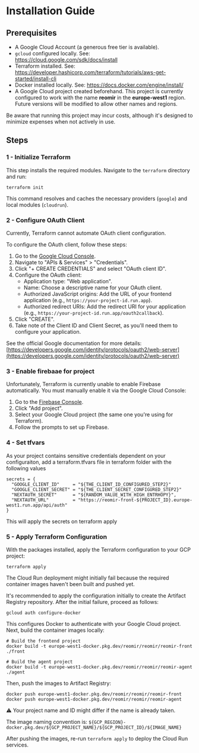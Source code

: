 # Installation Guide

## Prerequisites

*   A Google Cloud Account (a generous free tier is available).
*   `gcloud` configured locally. See: <https://cloud.google.com/sdk/docs/install>
*   Terraform installed. See: <https://developer.hashicorp.com/terraform/tutorials/aws-get-started/install-cli>
*   Docker installed locally. See: <https://docs.docker.com/engine/install/>
*   A Google Cloud project created beforehand. This project is currently configured to work with the name **reomir** in the **europe-west1** region. Future versions will be modified to allow other names and regions.

Be aware that running this project may incur costs, although it's designed to minimize expenses when not actively in use.

## Steps

### 1 - Initialize Terraform

This step installs the required modules. Navigate to the `terraform` directory and run:

```shell
terraform init
```

This command resolves and caches the necessary providers (`google`) and local modules (`cloudrun`).

### 2 - Configure OAuth Client

Currently, Terraform cannot automate OAuth client configuration.


To configure the OAuth client, follow these steps:

1.  Go to the [Google Cloud Console](https://console.cloud.google.com/).
2.  Navigate to "APIs & Services" > "Credentials".
3.  Click "+ CREATE CREDENTIALS" and select "OAuth client ID".
4.  Configure the OAuth client:
    *   Application type: "Web application".
    *   Name: Choose a descriptive name for your OAuth client.
    *   Authorized JavaScript origins: Add the URL of your frontend application (e.g., `https://your-project-id.run.app`).
    *   Authorized redirect URIs: Add the redirect URI for your application (e.g., `https://your-project-id.run.app/oauth2callback`).
5.  Click "CREATE".
6.  Take note of the Client ID and Client Secret, as you'll need them to configure your application.

See the official Google documentation for more details: [https://developers.google.com/identity/protocols/oauth2/web-server](https://developers.google.com/identity/protocols/oauth2/web-server)

### 3 - Enable firebaae for project


Unfortunately, Terraform is currently unable to enable Firebase automatically. You must manually enable it via the Google Cloud Console:

1.  Go to the [Firebase Console](https://console.firebase.google.com/).
2.  Click "Add project".
3.  Select your Google Cloud project (the same one you're using for Terraform).
4.  Follow the prompts to set up Firebase.


### 4 - Set tfvars

As your project contains sensitive credentials dependent on your configuraiton, add a terraform.tfvars file in terraform folder with the following values

```hcl
secrets = {
  "GOOGLE_CLIENT_ID"     = "${THE_CLIENT_ID_CONFIGURED_STEP2}"
  "GOOGLE_CLIENT_SECRET" = "${THE_CLIENT_SECRET_CONFIGURED_STEP2}"
  "NEXTAUTH_SECRET"      = "${RANDOM_VALUE_WITH_HIGH_ENTRHOPY}",
  "NEXTAUTH_URL"         = "https://reomir-front-${PROJECT_ID}.europe-west1.run.app/api/auth"
}
```

This will apply the secrets on terraform apply

### 5 - Apply Terraform Configuration

With the packages installed, apply the Terraform configuration to your GCP project:

```shell
terraform apply
```

The Cloud Run deployment might initially fail because the required container images haven't been built and pushed yet.

It's recommended to apply the configuration initially to create the Artifact Registry repository. After the initial failure, proceed as follows:

```shell
gcloud auth configure-docker
```

This configures Docker to authenticate with your Google Cloud project. Next, build the container images locally:

```shell
# Build the frontend project
docker build -t europe-west1-docker.pkg.dev/reomir/reomir/reomir-front ./front

# Build the agent project
docker build -t europe-west1-docker.pkg.dev/reomir/reomir/reomir-agent ./agent
```

Then, push the images to Artifact Registry:

```shell
docker push europe-west1-docker.pkg.dev/reomir/reomir/reomir-front
docker push europe-west1-docker.pkg.dev/reomir/reomir/reomir-agent
```

:warning: Your project name and ID might differ if the name is already taken.

The image naming convention is: `${GCP_REGION}-docker.pkg.dev/${GCP_PROJECT_NAME}/${GCP_PROJECT_ID}/${IMAGE_NAME}`

After pushing the images, re-run `terraform apply` to deploy the Cloud Run services.

